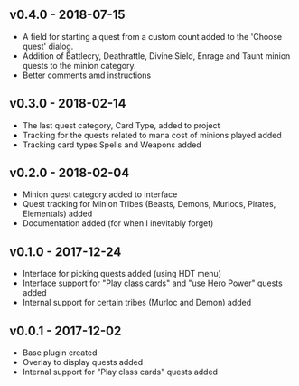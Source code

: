 ## __v0.4.0 - 2018-07-15__

- A field for starting a quest from a custom count added to the 'Choose quest' dialog.
- Addition of Battlecry, Deathrattle, Divine Sield, Enrage and Taunt minion quests to the minion category.
- Better comments amd instructions

## __v0.3.0 - 2018-02-14__

- The last quest category, Card Type, added to project
- Tracking for the quests related to mana cost of minions played added
- Tracking card types Spells and Weapons added

## __v0.2.0 - 2018-02-04__

- Minion quest category added to interface
- Quest tracking for Minion Tribes (Beasts, Demons, Murlocs, Pirates, Elementals) added
- Documentation added (for when I inevitably forget)

## __v0.1.0 - 2017-12-24__

- Interface for picking quests added (using HDT menu)
- Interface support for "Play class cards" and "use Hero Power" quests added
- Internal support for certain tribes (Murloc and Demon) added

## __v0.0.1 - 2017-12-02__

- Base plugin created
- Overlay to display quests added
- Internal support for "Play class cards" quests added